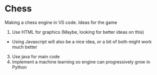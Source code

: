 # Chess
Making a chess engine in VS code.
Ideas for the game
1. Use HTML for graphics (Maybe, looking for better ideas on this)
  - Using Javascript will also be a nice idea, or a bit of both might work much better
3. Use java for main code
4. Implement a machine learning so engine can progressively grow in Python

